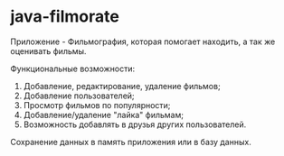 # java-filmorate
Приложение - Фильмография, которая помогает находить, а так же оценивать фильмы.

Функциональные возможности:
1. Добавление, редактирование, удаление фильмов;
2. Добавление пользователей;
3. Просмотр фильмов по популярности;
4. Добавление/удаление "лайка" фильмам;
5. Возможность добавлять в друзья других пользователей.

Сохранение данных в память приложения или в базу данных.
